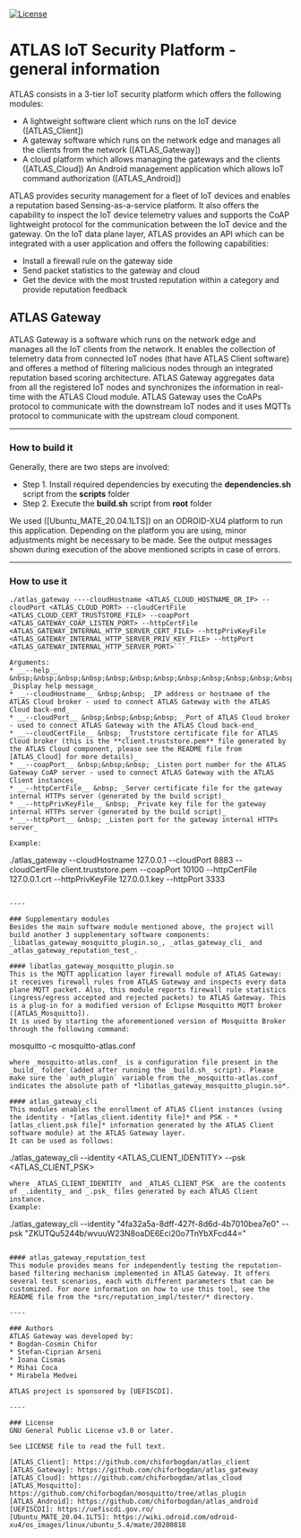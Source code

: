 [![License](https://img.shields.io/badge/license-GPL%20v3.0%20or%20later-brightgreen.svg)](https://github.com/chiforbogdan/atlas_gateway/blob/master/LICENSE)

# ATLAS IoT Security Platform - general information
ATLAS consists in a 3-tier IoT security platform which offers the following modules:
* A lightweight software client which runs on the IoT device ([ATLAS_Client])
* A gateway software which runs on the network edge and manages all the clients from the network ([ATLAS_Gateway])
* A cloud platform which allows managing the gateways and the clients ([ATLAS_Cloud])
An Android management application which allows IoT command authorization ([ATLAS_Android])

ATLAS provides security management for a fleet of IoT devices and enables a reputation based Sensing-as-a-service platform. It also offers the capability to inspect the IoT device telemetry values and supports the CoAP lightweight protocol for the communication between the IoT device and the gateway.
On the IoT data plane layer, ATLAS provides an API which can be integrated with a user application and offers the following capabilities:
* Install a firewall rule on the gateway side
* Send packet statistics to the gateway and cloud
* Get the device with the most trusted reputation within a category and provide reputation feedback

## ATLAS Gateway
ATLAS Gateway is a software which runs on the network edge and manages all the IoT clients from the network. It enables the collection of telemetry data from connected IoT nodes (that have ATLAS Client software) and offeres a method of filtering malicious nodes through an integrated reputation based scoring architecture. ATLAS Gateway aggregates data from all the registered IoT nodes and synchronizes the information in real-time with the ATLAS Cloud module. ATLAS Gateway uses the CoAPs protocol to communicate with the downstream IoT nodes and it uses MQTTs protocol to communicate with the upstream cloud component.

----

### How to build it
Generally, there are two steps are involved:
* Step 1. Install required dependencies by executing the __dependencies.sh__ script from the __scripts__ folder
* Step 2. Execute the __build.sh__ script from __root__ folder

We used ([Ubuntu_MATE_20.04.1LTS]) on an ODROID-XU4 platform to run this application.
Depending on the platform you are using, minor adjustments might be necessary to be made. See the output messages shown during execution of the above mentioned scripts in case of errors.

----

### How to use it
```
./atlas_gateway ----cloudHostname <ATLAS_CLOUD_HOSTNAME_OR_IP> --cloudPort <ATLAS_CLOUD_PORT> --cloudCertFile <ATLAS_CLOUD_CERT_TRUSTSTORE_FILE> --coapPort <ATLAS_GATEWAY_COAP_LISTEN_PORT> --httpCertFile <ATLAS_GATEWAY_INTERNAL_HTTP_SERVER_CERT_FILE> --httpPrivKeyFile <ATLAS_GATEWAY_INTERNAL_HTTP_SERVER_PRIV_KEY_FILE> --httpPort <ATLAS_GATEWAY_INTERNAL_HTTP_SERVER_PORT>```

Arguments:
* __--help__ &nbsp;&nbsp;&nbsp;&nbsp;&nbsp;&nbsp;&nbsp;&nbsp;&nbsp;&nbsp;&nbsp;&nbsp;&nbsp; _Display help message_
* __--cloudHostname__ &nbsp;&nbsp; _IP address or hostname of the ATLAS Cloud broker - used to connect ATLAS Gateway with the ATLAS Cloud back-end_
* __--cloudPort__ &nbsp;&nbsp;&nbsp;&nbsp; _Port of ATLAS Cloud broker - used to connect ATLAS Gateway with the ATLAS Cloud back-end_
* __--cloudCertFile__ &nbsp; _Truststore certificate file for ATLAS Cloud broker (this is the **client.truststore.pem** file generated by the ATLAS Cloud component, please see the README file from [ATLAS_Cloud] for more details)_
* __--coapPort__ &nbsp;&nbsp;&nbsp; _Listen port number for the ATLAS Gateway CoAP server - used to connect ATLAS Gateway with the ATLAS Client instances_
* __--httpCertFile__ &nbsp; _Server certificate file for the gateway internal HTTPs server (generated by the build script)_
* __--httpPrivKeyFile__ &nbsp; _Private key file for the gateway internal HTTPs server (generated by the build script)_
* __--httpPort__ &nbsp; _Listen port for the gateway internal HTTPs server_

Example: 
```
./atlas_gateway --cloudHostname 127.0.0.1 --cloudPort 8883 --cloudCertFile client.truststore.pem --coapPort 10100 --httpCertFile 127.0.0.1.crt --httpPrivKeyFile 127.0.0.1.key --httpPort 3333
```

----

### Supplementary modules
Besides the main software module mentioned above, the project will build another 3 supplementary software components: _libatlas_gateway_mosquitto_plugin.so_, _atlas_gateway_cli_ and _atlas_gateway_reputation_test_.

#### libatlas_gateway_mosquitto_plugin.so
This is the MQTT application layer firewall module of ATLAS Gateway: it receives firewall rules from ATLAS Gateway and inspects every data plane MQTT packet. Also, this module reports firewall rule statistics (ingress/egress accepted and rejected packets) to ATLAS Gateway. This is a plug-in for a modified version of Eclipse Mosquitto MQTT broker ([ATLAS_Mosquitto]).
It is used by starting the aforementioned version of Mosquitto Broker through the following command:
````
mosquitto -c mosquitto-atlas.conf
````
where _mosquitto-atlas.conf_ is a configuration file present in the _build_ folder (added after running the _build.sh_ script). Please make sure the `auth_plugin` variable from the _mosquitto-atlas.conf_ indicates the absolute path of *libatlas_gateway_mosquitto_plugin.so*.

#### atlas_gateway_cli
This modules enables the enrollment of ATLAS Client instances (using the identity - *[atlas_client.identity file]* and PSK - *[atlas_client.psk file]* information generated by the ATLAS Client software module) at the ATLAS Gateway layer.
It can be used as follows:
````
./atlas_gateway_cli --identity <ATLAS_CLIENT_IDENTITY> --psk <ATLAS_CLIENT_PSK>
````
where _ATLAS_CLIENT_IDENTITY_ and _ATLAS_CLIENT_PSK_ are the contents of _.identity_ and _.psk_ files generated by each ATLAS Client instance.
Example:
````
./atlas_gateway_cli --identity "4fa32a5a-8dff-427f-8d6d-4b7010bea7e0" --psk "ZKUTQu5244b/wvuuW23N8oaDE6Eci20o7TnYbXFcd44="
````

#### atlas_gateway_reputation_test
This module provides means for independently testing the reputation-based filtering mechanism implemented in ATLAS Gateway. It offers several test scenarios, each with different parameters that can be customized. For more information on how to use this tool, see the README file from the *src/reputation_impl/tester/* directory.

----

### Authors
ATLAS Gateway was developed by:
* Bogdan-Cosmin Chifor
* Stefan-Ciprian Arseni
* Ioana Cismas
* Mihai Coca
* Mirabela Medvei

ATLAS project is sponsored by [UEFISCDI].

----

### License
GNU General Public License v3.0 or later.

See LICENSE file to read the full text.

[ATLAS_Client]: https://github.com/chiforbogdan/atlas_client
[ATLAS_Gateway]: https://github.com/chiforbogdan/atlas_gateway
[ATLAS_Cloud]: https://github.com/chiforbogdan/atlas_cloud
[ATLAS_Mosquitto]: https://github.com/chiforbogdan/mosquitto/tree/atlas_plugin
[ATLAS_Android]: https://github.com/chiforbogdan/atlas_android
[UEFISCDI]: https://uefiscdi.gov.ro/
[Ubuntu_MATE_20.04.1LTS]: https://wiki.odroid.com/odroid-xu4/os_images/linux/ubuntu_5.4/mate/20200818
